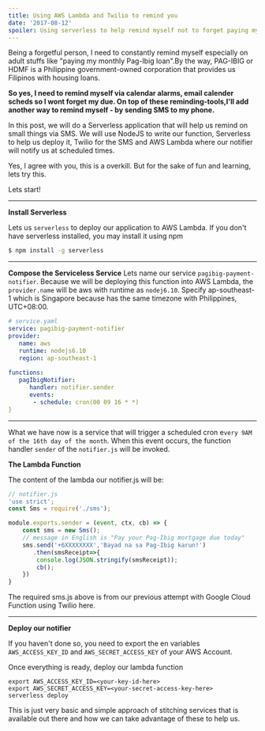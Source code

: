 ```yaml
---
title: Using AWS Lambda and Twilio to remind you
date: '2017-08-12'
spoiler: Using serverless to help remind myself not to forget paying my housing loan by sending SMS to my phone every 16th of the month. The scheduler is a function deployed in AWS Lambda.
---
```


Being a forgetful person, I need to constantly remind myself especially on adult stuffs like "paying my monthly Pag-Ibig loan".By the way, PAG-IBIG or HDMF is a Philippine government-owned corporation that provides us Filipinos with housing loans.

**So yes, I need to remind myself via calendar alarms, email calender scheds so I wont forget my due. On top of these reminding-tools,I'll add another way to remind myself - by sending SMS to my phone.**

In this post, we will do a Serverless application that will help us remind on small things via SMS. We will use NodeJS to write our function, Serverless to help us deploy it, Twilio for the SMS and AWS Lambda where our notifier will notify us at scheduled times.

Yes, I agree with you, this is a overkill. But for the sake of fun and learning, lets try this.

Lets start!

---

**Install Serverless**

​Lets us `serverless` to deploy our application to AWS Lambda. If you don't have serverless installed, you may install it using npm

```sh
$ npm install -g serverless
```
---
**Compose the Serviceless Service**
Lets name our service `pagibig-payment-notifier`. Because we will be deploying this function into AWS Lambda, the `provider.name` will be aws with runtime as `nodej6.10`. Specify ap-southeast-1 which is Singapore because has the same timezone with Philippines, UTC+08:00.

```yaml
# service.yaml
service: pagibig-payment-notifier
provider:
   name: aws
   runtime: nodejs6.10
   region: ap-southeast-1
   
functions:
   pagIbigNotifier:
      handler: notifier.sender
      events:
       - schedule: cron(00 09 16 * *)
}
```
---
What we have now is a service that will trigger a scheduled cron e`very 9AM of the 16th day of the month`. When this event occurs, the function handler `sender` of the `notifier.js` will be invoked.

**The Lambda Function**

​The content of the lambda our notifier.js will be:

```js
// notifier.js
'use strict';
const Sms = require('./sms');

module.exports.sender = (event, ctx, cb) => {
    const sms = new Sms();
    // message in English is "Pay your Pag-Ibig mortgage due today"
    sms.send('+6XXXXXXXX','Bayad na sa Pag-Ibig karun!')
       .then(smsReceipt=>{
        console.log(JSON.stringify(smsReceipt));
        cb();
    })
}
```

The required sms.js above is from our previous attempt with Google Cloud Function using Twilio here.

---

**Deploy our notifier**

If you haven't done so, you need to export the en variables `AWS_ACCESS_KEY_ID` and `AWS_SECRET_ACCESS_KEY` of your AWS Account.

​Once everything is ready, deploy our lambda function

```shell
export AWS_ACCESS_KEY_ID=<your-key-id-here>
export AWS_SECRET_ACCESS_KEY=<your-secret-access-key-here>
serverless deploy
```

This is just very basic and simple approach of stitching services that is available out there and how we can take advantage of these to help us.